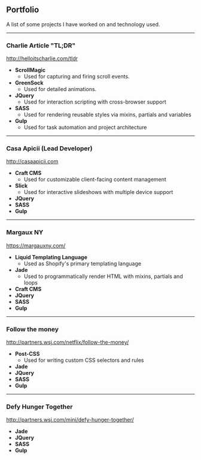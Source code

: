 ## Portfolio

A list of some projects I have worked on and technology used.

<hr>

### Charlie Article "TL;DR"
<a href="http://helloitscharlie.com/tldr" target="_blank">http://helloitscharlie.com/tldr</a>

- **ScrollMagic**
	- Used for capturing and firing scroll events.
- **GreenSock**
	- Used for detailed animations.
- **JQuery**
	- Used for interaction scripting with cross-browser support
- **SASS**
	- Used for rendering reusable styles via mixins, partials and variables
- **Gulp**
	- Used for task automation and project architecture 

---

### Casa Apicii (Lead Developer)
<a href="http://casaapicii.com" target="_blank">http://casaapicii.com</a>

- **Craft CMS**
	- Used for customizable client-facing content management
- **Slick**
	- Used for interactive slideshows with multiple device support
- **JQuery**
- **SASS**
- **Gulp**

---

### Margaux NY
<a href="https://margauxny.com/" target="_blank">https://margauxny.com/</a>

- **Liquid Templating Language**
	- Used as Shopify's primary templating language
- **Jade**
	- Used to programmatically render HTML with mixins, partials and loops
- **Craft CMS**
- **JQuery**
- **SASS**
- **Gulp**

---

### Follow the money
<a href="http://partners.wsj.com/netflix/follow-the-money/" target="_blank">http://partners.wsj.com/netflix/follow-the-money/</a>

- **Post-CSS**
	- Used for writing custom CSS selectors and rules
- **Jade**
- **JQuery**
- **SASS**
- **Gulp**

---

### Defy Hunger Together
<a href="http://partners.wsj.com/mini/defy-hunger-together/" target="_blank">http://partners.wsj.com/mini/defy-hunger-together/</a>

- **Jade**
- **JQuery**
- **SASS**
- **Gulp**
